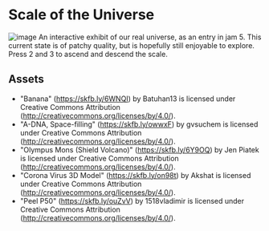 # Scale of the Universe
![image](https://github.com/user-attachments/assets/4cc46759-dbb7-4dea-a58a-331f960724c2)
An interactive exhibit of our real universe, as an entry in jam 5. This current state is of patchy quality, but is hopefully still enjoyable to explore.
Press 2 and 3 to ascend and descend the scale.

## Assets
- "Banana" (https://skfb.ly/6WNQI) by Batuhan13 is licensed under Creative Commons Attribution (http://creativecommons.org/licenses/by/4.0/).
- "A-DNA, Space-filling" (https://skfb.ly/owwxF) by gvsuchem is licensed under Creative Commons Attribution (http://creativecommons.org/licenses/by/4.0/).
- "Olympus Mons (Shield Volcano)" (https://skfb.ly/6Y9OQ) by Jen Piatek is licensed under Creative Commons Attribution (http://creativecommons.org/licenses/by/4.0/).
- "Corona Virus 3D Model" (https://skfb.ly/on98t) by Akshat is licensed under Creative Commons Attribution (http://creativecommons.org/licenses/by/4.0/).
- "Peel P50" (https://skfb.ly/ouZvV) by 1518vladimir is licensed under Creative Commons Attribution (http://creativecommons.org/licenses/by/4.0/).
